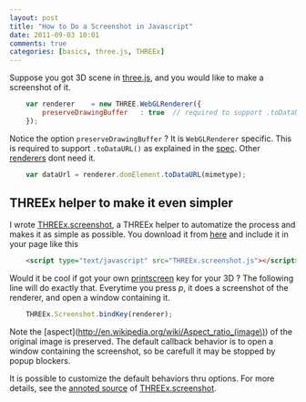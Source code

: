 ```yaml
---
layout: post
title: "How to Do a Screenshot in Javascript"
date: 2011-09-03 10:01
comments: true
categories: [basics, three.js, THREEx]
---
```


Suppose you got 3D scene in [three.js](http://google.com), and you would like to make a screenshot
of it. 

```javascript
	var renderer	= new THREE.WebGLRenderer({
		preserveDrawingBuffer	: true	// required to support .toDataURL()
	});
```

Notice the option ```preserveDrawingBuffer``` ? It is ```WebGLRenderer``` specific.
This is required to support ```.toDataURL()``` as explained in the [spec](http://www.khronos.org/registry/webgl/specs/latest/#2.2).
Other [renderers](https://github.com/mrdoob/three.js/tree/master/src/renderers) dont need it.

```javascript
	var dataUrl = renderer.domElement.toDataURL(mimetype);
```

## THREEx helper to make it even simpler

I wrote [THREEx.screenshot](/data/THREEx/THREEx.screenshot.js), a THREEx helper to
automatize the process and makes it as simple as possible.
You download it from [here](/data/THREEx/THREEx.screenshot.js) and include
it in your page like this

```html
	<script type="text/javascript" src="THREEx.screenshot.js"></script>
```

Would it be cool if got your own [printscreen](http://en.wikipedia.org/wiki/Print_screen)
key for your 3D ? The following line will do exactly that.
Everytime you press *p*, it does a screenshot of the renderer, and open a window containing it.

```javascript
	THREEx.Screenshot.bindKey(renderer);
```


Note the [aspect](http://en.wikipedia.org/wiki/Aspect_ratio_(image\)) of the original image is preserved.
The default callback behavior is to open a window containing the screenshot, so be carefull it may be
stopped by popup blockers.

It is possible to customize the default behaviors thru options.
For more details, see the [annoted source](/data/THREEx/docs/THREEx.screenshot.html) of 
[THREEx.screenshot](/data/THREEx/THREEx.screenshot.js).
